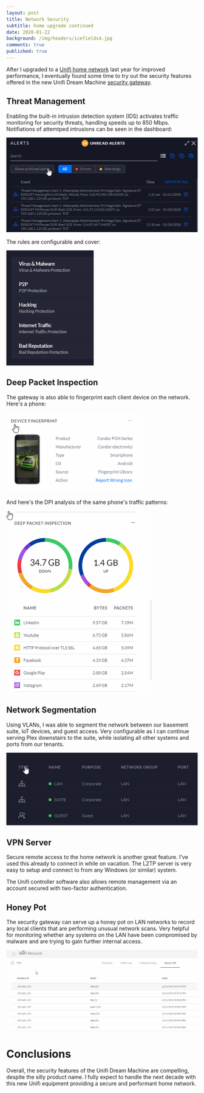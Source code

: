 ```yaml
---
layout: post
title: Network Security
subtitle: home upgrade continued
date: 2020-01-22
background: /img/headers/icefields4.jpg
comments: true
published: true
---
```


After I upgraded to a [Unifi home network](/2019/11/19/home_-network_upgrade/) last year for improved performance, I eventually found some time to try out the security features offered in the new Unifi Dream Machine [security gateway](https://ca.store.ui.com/collections/routing-switching/products/unifi-dream-machine).

## Threat Management

Enabling the built-in intrusion detection system (IDS) activates traffic monitoring for security threats, handling speeds up to 850 Mbps. Notifiations of attemtped intrusions can be seen in the dashboard:

<img src="/img/posts/home_network_security_unifi_notifications.png" class="img-fluid" />

The rules are configurable and cover:

<img src="/img/posts/home_network_security_ids.png" class="img-fluid" />

## Deep Packet Inspection

The gateway is also able to fingerprint each client device on the network.  Here's a phone:

<img src="/img/posts/home_network_security_fingerprint.png" class="img-fluid" />

And here's the DPI analysis of the same phone's traffic patterns:

<img src="/img/posts/home_network_security_dpi.png" class="img-fluid" />

## Network Segmentation

Using VLANs, I was able to segment the network between our basement suite, IoT devices, and guest access.  Very configurable as I can continue serving Plex downstairs to the suite, while isolating all other systems and ports from our tenants.

<img src="/img/posts/home_network_security_vlans.png" class="img-fluid" />

## VPN Server

Secure remote access to the home network is another great feature.  I've used this already to connect in while on vacation.  The L2TP server is very easy to setup and connect to from any Windows (or similar) system.

The Unifi controller software also allows remote management via an account secured with two-factor authentication. 

## Honey Pot

The security gateway can serve up a honey pot on LAN networks to record any local clients that are performing unusual network scans.  Very helpful for monitoring whether any systems on the LAN have been compromised by malware and are trying to gain further internal access.

<img src="/img/posts/home_network_security_honeypot.png" class="img-fluid" />

# Conclusions

Overall, the security features of the Unifi Dream Machine are compelling, despite the silly product name.  I fully expect to handle the next decade with this new Unifi equipment providing a secure and performant home network.
